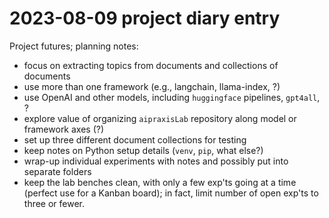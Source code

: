 # 2023-08-09 project diary entry

Project futures; planning notes:

- focus on extracting topics from documents and collections of documents  
- use more than one framework (e.g., langchain, llama-index, ?)  
- use OpenAI and other models, including `huggingface` pipelines, `gpt4all`, ?  
- explore value of organizing `aipraxisLab` repository along model or framework axes (?)  
- set up three different document collections for testing  
- keep notes on Python setup details (`venv`, `pip`, what else?)  
- wrap-up individual experiments with notes and possibly put into separate folders  
- keep the lab benches clean, with only a few exp'ts going at a time (perfect use for a Kanban board); in fact, limit number of open exp'ts to three or fewer.
